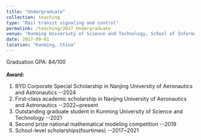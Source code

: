 ```yaml
---
title: "Undergraduate"
collection: teaching
type: "Rail transit signaling and control"
permalink: /teaching/2017_Undergraduate
venue: "Kunming Universuty of Science and Technology, School of Information Engineering and Automatization "
date: 2017-09-01
location: "Kunming, China"
---
```

Graduation GPA: 84/100
\
\
**Award:**
1. BYD Corporate Special Scholarship in Nanjing University of Aeronautics and Astronautics --2024
2. First-class academic scholarship in Nanjing University of Aeronautics and Astronautics --2022~present
3. Outstanding graduate student in Kunming University of Science and Technology --2021
4. Second prize national mathematical modeling competition --2019
5. School-level scholarships(fourtimes) --2017~2021
